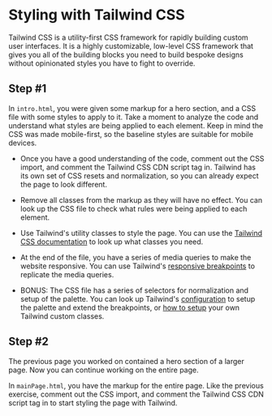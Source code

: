 # Styling with Tailwind CSS

Tailwind CSS is a utility-first CSS framework for rapidly building custom user interfaces. It is a highly customizable, low-level CSS framework that gives you all of the building blocks you need to build bespoke designs without opinionated styles you have to fight to override.

## Step #1

In `intro.html`, you were given some markup for a hero section, and a CSS file with some styles to apply to it. Take a moment to analyze the code and understand what styles are being applied to each element. Keep in mind the CSS was made mobile-first, so the baseline styles are suitable for mobile devices.

- Once you have a good understanding of the code, comment out the CSS import, and comment the Tailwind CSS CDN script tag in. Tailwind has its own set of CSS resets and normalization, so you can already expect the page to look different.

- Remove all classes from the markup as they will have no effect. You can look up the CSS file to check what rules were being applied to each element.

- Use Tailwind's utility classes to style the page. You can use the [Tailwind CSS documentation](https://tailwindcss.com/docs) to look up what classes you need.

- At the end of the file, you have a series of media queries to make the website responsive. You can use Tailwind's [responsive breakpoints](https://tailwindcss.com/docs/responsive-design) to replicate the media queries.

- BONUS: The CSS file has a series of selectors for normalization and setup of the palette. You can look up Tailwind's [configuration](https://tailwindcss.com/docs/installation/play-cdn#:~:text=Try%20customizing%20your%20config) to setup the palette and extend the breakpoints, or [how to setup](https://tailwindcss.com/docs/installation/play-cdn#:~:text=Try%20adding%20some%20custom%20CSS) your own Tailwind custom classes.

## Step #2

The previous page you worked on contained a hero section of a larger page. Now you can continue working on the entire page.

In `mainPage.html`, you have the markup for the entire page. Like the previous exercise, comment out the CSS import, and comment the Tailwind CSS CDN script tag in to start styling the page with Tailwind.
